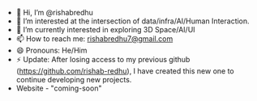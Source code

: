 - 👋 Hi, I’m @rishabredhu
- 👀 I’m interested at the intersection of data/infra/AI/Human Interaction. 
- 🌱 I’m currently interested in exploring 3D Space/AI/UI
- 📫 How to reach me: rishabredhu7@gmail.com
- 😄 Pronouns: He/Him
- ⚡ Update: After losing access to my previous github (https://github.com/rishab-redhu), I have created this new one to continue developing new projects. 
- Website - "coming-soon"
<!---
rishabredhu/rishabredhu is a ✨ special ✨ repository because its `README.md` (this file) appears on your GitHub profile.
You can click the Preview link to take a look at your changes.
--->

